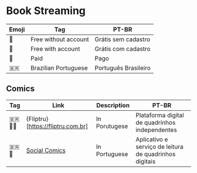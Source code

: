 # Book Streaming

| Emoji | Tag                  | PT-BR                |
| ----- | -------------------- | -------------------- |
| 🎁    | Free without account | Grátis sem cadastro  |
| 🪪    | Free with account    | Grátis com cadastro  |
| 💸    | Paid                 | Pago                 |
| 🇧🇷  | Brazilian Portuguese | Português Brasileiro |

## Comics

| Tag    | Link                                             | Description   | PT-BR                                                  |
| ------ | ------------------------------------------------ | ------------- | ------------------------------------------------------ |
| 🇧🇷🎁💸 | {Fliptru}[https://fliptru.com.br] | In Porutugese | Plataforma digital de quadrinhos independentes |
| 🇧🇷💸 | [Social Comics](https://www.socialcomics.com.br) | In Portuguese | Aplicativo e serviço de leitura de quadrinhos digitais |


